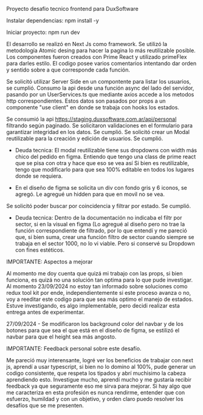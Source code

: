Proyecto desafio tecnico frontend para DuxSoftware

Instalar dependencias: npm install -y

Iniciar proyecto: npm run dev

El desarrollo se realizó en Next Js como framework.
Se utilizó la metodología Atomic desing para hacer la pagina lo más reutilizable posible.
Los componentes fueron creados con Prime React y utilizado primeFlex para darles estilo. 
El codigo posee varios comentarios intentando dar orden y sentido sobre a que corresponde cada función. 

Se solicitó utilizar Server Side en un compontente para listar los usuarios, se cumplió. Consumo la api desde una función async del lado del servidor, pasando por un UserServices.ts 
que mediante axios accede a los metodos http correspondientes. Estos datos son pasados por props a un componente "use client" en donde se trabaja con hooks los estados.

Se consumió la api https://staging.duxsoftware.com.ar/api/personal filtrando según paginado. 
Se solicitaron validaciones en el formulario para garantizar integridad en los datos. Se cumplió. 
Se solicitó crear un Modal reutilizable para la creación y edición de usuarios. Se cumplió.

- Deuda tecnica: El modal reutilizable tiene sus dropdowns con width más chico del pedido en figma. Entiendo que tengo una class de prime react que se pisa con otra y hace que eso se vea así
  Si bien es reutilizable, tengo que modificarlo para que sea 100% editable en todos los lugares donde se requiera.

- En el diseño de figma se solicita un div con fondo gris y 6 iconos, se agregó. Le agregué un hidden para que en movil no se vea.


Se solicitó poder buscar por coincidencia y filtrar por estado. Se cumplió. 

- Deuda tecnica: Dentro de la documentación no indicaba el filtr por sector, si en la visual en figma (Lo agregué al diseño pero no trae la función correspondiente de filtrado, por lo que entendí y me pareció que, si bien suma, crear una función filtro de sector cuando siempre se trabaja en el sector 1000, no lo vi viable. Pero si conservé su Dropdown con fines estéticos.

IMPORTANTE: Aspectos a mejorar

Al momento me doy cuenta que quizá mi trabajo con las props, si bien funciona, es quizá no una solución tan optima para lo que pude investigar. Al momento 23/09/2024 no estoy tan informado sobre soluciones como redux tool kit
por ende, independientemente si este proceso avanza o no, voy a reeditar este codigo para que sea más optimo el manejo de estados. Estuve investigando, es algo implementable, pero decidi realizar esta entrega antes de experimentar. 

27/09/2024 - Se modificaron los background color del navbar y de los botones para que sea el que está en el diseño de figma, se estilizó el navbar para que el height sea más angosto. 

IMPORTANTE: Feedback personal sobre este desafío.

Me pareció muy interensante, logré ver los beneficios de trabajar con next js, aprendí a usar typescript, si bien no lo domino al 100%, pude generar un codigo consistente, que respeta los tipados y abrí muchisimo la cabeza aprendiendo esto.
Investigue mucho, aprendí mucho y me gustaría recibir feedback ya que seguramente eso me sirva para mejorar. Si hay algo que me caracteriza en esta profesión es nunca rendirme, entender que con esfuerzo, humildad y con un objetivo, y orden claro 
puedo resolver los desafíos que se me presenten. 



